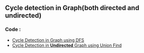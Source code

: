 ## Cycle detection in Graph(both directed and undirected)
### Code :
<ul>
  <li><a href="https://github.com/Grogu22/DAA-code/tree/main/Cycle%20Detection%20in%20Graph/DFS">Cycle Detection in Graph using DFS</a></li>
  <li><a href="https://github.com/Grogu22/DAA-code/tree/main/Cycle%20Detection%20in%20Graph/Union%20Find">Cycle Detection in <b>Undirected</b> Graph using Union Find</a></li>
</ul>
